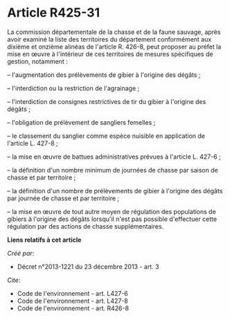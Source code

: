# Article R425-31

La commission départementale de la chasse et de la faune sauvage, après avoir examiné la liste des territoires du département
conformément aux dixième et onzième alinéas de l'article R. 426-8, peut proposer au préfet la mise en œuvre à l'intérieur de
ces territoires de mesures spécifiques de gestion, notamment :

– l'augmentation des prélèvements de gibier à l'origine des dégâts ;

– l'interdiction ou la restriction de l'agrainage ;

– l'interdiction de consignes restrictives de tir du gibier à l'origine des dégâts ;

– l'obligation de prélèvement de sangliers femelles ;

– le classement du sanglier comme espèce nuisible en application de l'article L. 427-8 ;

– la mise en œuvre de battues administratives prévues à l'article L. 427-6 ;

– la définition d'un nombre minimum de journées de chasse par saison de chasse et par territoire ;

– la définition d'un nombre de prélèvements de gibier à l'origine des dégâts par journée de chasse et par territoire ;

– la mise en œuvre de tout autre moyen de régulation des populations de gibiers à l'origine des dégâts lorsqu'il n'est pas
possible d'effectuer cette régulation par des actions de chasse supplémentaires.

**Liens relatifs à cet article**

_Créé par_:

  - Décret n°2013-1221 du 23 décembre 2013 - art. 3

_Cite_:

  - Code de l'environnement - art. L427-6
  - Code de l'environnement - art. L427-8
  - Code de l'environnement - art. R426-8
